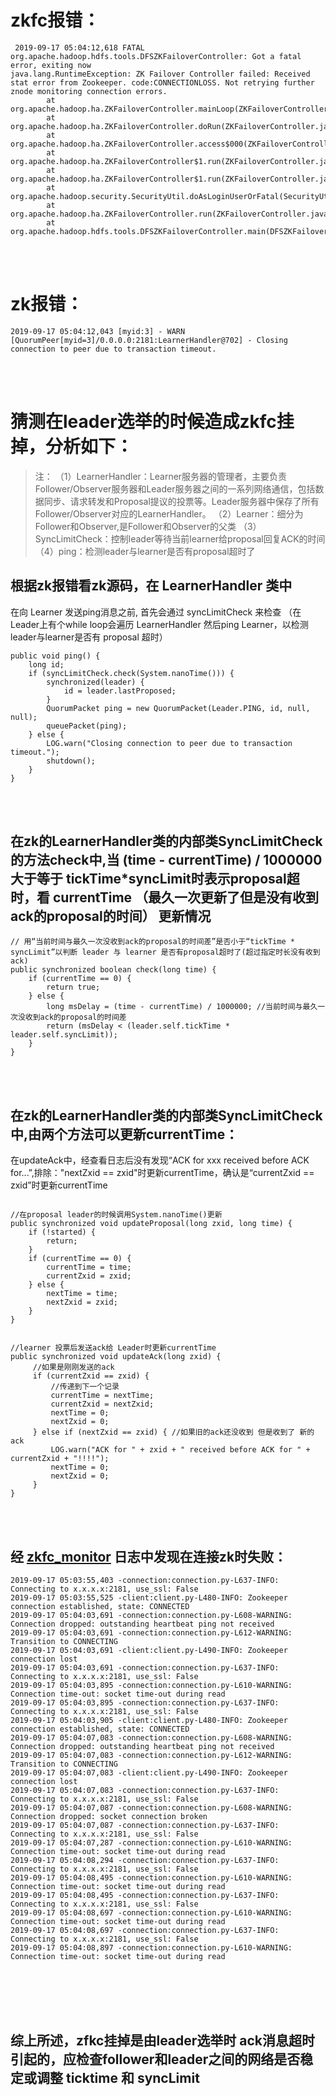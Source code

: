 # zkfc报错：
```
 2019-09-17 05:04:12,618 FATAL org.apache.hadoop.hdfs.tools.DFSZKFailoverController: Got a fatal error, exiting now
java.lang.RuntimeException: ZK Failover Controller failed: Received stat error from Zookeeper. code:CONNECTIONLOSS. Not retrying further znode monitoring connection errors.
        at org.apache.hadoop.ha.ZKFailoverController.mainLoop(ZKFailoverController.java:369)
        at org.apache.hadoop.ha.ZKFailoverController.doRun(ZKFailoverController.java:238)
        at org.apache.hadoop.ha.ZKFailoverController.access$000(ZKFailoverController.java:61)
        at org.apache.hadoop.ha.ZKFailoverController$1.run(ZKFailoverController.java:172)
        at org.apache.hadoop.ha.ZKFailoverController$1.run(ZKFailoverController.java:168)
        at org.apache.hadoop.security.SecurityUtil.doAsLoginUserOrFatal(SecurityUtil.java:412)
        at org.apache.hadoop.ha.ZKFailoverController.run(ZKFailoverController.java:168)
        at org.apache.hadoop.hdfs.tools.DFSZKFailoverController.main(DFSZKFailoverController.java:181)
```

  <br>  <br>
# zk报错：
```
2019-09-17 05:04:12,043 [myid:3] - WARN  [QuorumPeer[myid=3]/0.0.0.0:2181:LearnerHandler@702] - Closing connection to peer due to transaction timeout.
```


  <br>  <br>
# 猜测在leader选举的时候造成zkfc挂掉，分析如下：
 
>注：
（1）LearnerHandler：Learner服务器的管理者，主要负责Follower/Observer服务器和Leader服务器之间的一系列网络通信，包括数据同步、请求转发和Proposal提议的投票等。Leader服务器中保存了所有Follower/Observer对应的LearnerHandler。
（2）Learner：细分为Follower和Observer,是Follower和Observer的父类
（3）SyncLimitCheck：控制leader等待当前learner给proposal回复ACK的时间
（4）ping：检测leader与learner是否有proposal超时了

## 根据zk报错看zk源码，在 LearnerHandler 类中
在向 Learner 发送ping消息之前, 首先会通过 syncLimitCheck 来检查 （在Leader上有个while loop会遍历 LearnerHandler 然后ping Learner，以检测leader与learner是否有 proposal 超时）
```
public void ping() {
    long id;
    if (syncLimitCheck.check(System.nanoTime())) {
        synchronized(leader) {
            id = leader.lastProposed;
        }
        QuorumPacket ping = new QuorumPacket(Leader.PING, id, null, null);
        queuePacket(ping);
    } else {
        LOG.warn("Closing connection to peer due to transaction timeout.");
        shutdown();
    }
}
```
  <br>  <br>
## 在zk的LearnerHandler类的内部类SyncLimitCheck的方法check中,当 (time - currentTime) / 1000000 大于等于 tickTime*syncLimit时表示proposal超时，看 currentTime （最久一次更新了但是没有收到ack的proposal的时间） 更新情况
```
// 用“当前时间与最久一次没收到ack的proposal的时间差”是否小于“tickTime * syncLimit”以判断 leader 与 learner 是否有proposal超时了(超过指定时长没有收到ack)
public synchronized boolean check(long time) {
    if (currentTime == 0) {
        return true;
    } else {
        long msDelay = (time - currentTime) / 1000000; //当前时间与最久一次没收到ack的proposal的时间差
        return (msDelay < (leader.self.tickTime * leader.self.syncLimit));
    }
}
```
<br>  <br>
## 在zk的LearnerHandler类的内部类SyncLimitCheck中,由两个方法可以更新currentTime：

在updateAck中，经查看日志后没有发现“ACK for xxx received before ACK for...”,排除："nextZxid == zxid"时更新currentTime，确认是“currentZxid == zxid”时更新currentTime

```

//在proposal leader的时候调用System.nanoTime()更新
public synchronized void updateProposal(long zxid, long time) {
    if (!started) {
        return;
    }
    if (currentTime == 0) {
        currentTime = time;
        currentZxid = zxid;
    } else {
        nextTime = time;
        nextZxid = zxid;
    }
}


//learner 投票后发送ack给 Leader时更新currentTime
public synchronized void updateAck(long zxid) {
	 //如果是刚刚发送的ack
     if (currentZxid == zxid) {
     	 //传递到下一个记录
         currentTime = nextTime;
         currentZxid = nextZxid;
         nextTime = 0;
         nextZxid = 0;
     } else if (nextZxid == zxid) { //如果旧的ack还没收到 但是收到了 新的ack
         LOG.warn("ACK for " + zxid + " received before ACK for " + currentZxid + "!!!!");
         nextTime = 0;
         nextZxid = 0;
     }
}
```


  <br>  <br>

## 经 <a href="https://github.com/zhanghuang03/zkfc_monitor">zkfc_monitor</a> 日志中发现在连接zk时失败：
```
2019-09-17 05:03:55,403 -connection:connection.py-L637-INFO: Connecting to x.x.x.x:2181, use_ssl: False
2019-09-17 05:03:55,525 -client:client.py-L480-INFO: Zookeeper connection established, state: CONNECTED
2019-09-17 05:04:03,691 -connection:connection.py-L608-WARNING: Connection dropped: outstanding heartbeat ping not received
2019-09-17 05:04:03,691 -connection:connection.py-L612-WARNING: Transition to CONNECTING
2019-09-17 05:04:03,691 -client:client.py-L490-INFO: Zookeeper connection lost
2019-09-17 05:04:03,691 -connection:connection.py-L637-INFO: Connecting to x.x.x.x:2181, use_ssl: False
2019-09-17 05:04:03,895 -connection:connection.py-L610-WARNING: Connection time-out: socket time-out during read
2019-09-17 05:04:03,895 -connection:connection.py-L637-INFO: Connecting to x.x.x.x:2181, use_ssl: False
2019-09-17 05:04:03,905 -client:client.py-L480-INFO: Zookeeper connection established, state: CONNECTED
2019-09-17 05:04:07,083 -connection:connection.py-L608-WARNING: Connection dropped: outstanding heartbeat ping not received
2019-09-17 05:04:07,083 -connection:connection.py-L612-WARNING: Transition to CONNECTING
2019-09-17 05:04:07,083 -client:client.py-L490-INFO: Zookeeper connection lost
2019-09-17 05:04:07,083 -connection:connection.py-L637-INFO: Connecting to x.x.x.x:2181, use_ssl: False
2019-09-17 05:04:07,087 -connection:connection.py-L608-WARNING: Connection dropped: socket connection broken
2019-09-17 05:04:07,087 -connection:connection.py-L637-INFO: Connecting to x.x.x.x:2181, use_ssl: False
2019-09-17 05:04:07,287 -connection:connection.py-L610-WARNING: Connection time-out: socket time-out during read
2019-09-17 05:04:08,294 -connection:connection.py-L637-INFO: Connecting to x.x.x.x:2181, use_ssl: False
2019-09-17 05:04:08,495 -connection:connection.py-L610-WARNING: Connection time-out: socket time-out during read
2019-09-17 05:04:08,495 -connection:connection.py-L637-INFO: Connecting to x.x.x.x:2181, use_ssl: False
2019-09-17 05:04:08,697 -connection:connection.py-L610-WARNING: Connection time-out: socket time-out during read
2019-09-17 05:04:08,697 -connection:connection.py-L637-INFO: Connecting to x.x.x.x:2181, use_ssl: False
2019-09-17 05:04:08,897 -connection:connection.py-L610-WARNING: Connection time-out: socket time-out during read
```


  <br>  <br>  <br>  <br>

## 综上所述，zfkc挂掉是由leader选举时  ack消息超时引起的，应检查follower和leader之间的网络是否稳定或调整 ticktime 和 syncLimit
